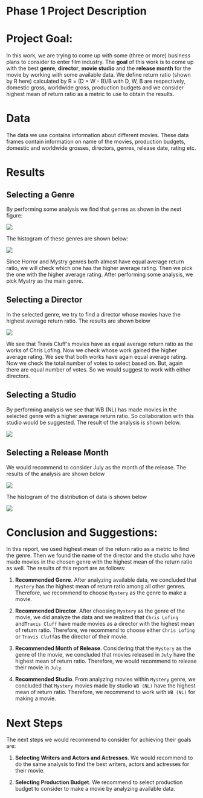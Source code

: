 # Phase 1 Project Description



# Project Goal:

In this work, we are trying to come up with some (three or more) business plans to consider to enter film industry. The **goal** of this work is to come up with the best **genre**, **director**, **movie studio** and the **release month** for the movie by working with some available data. We define return ratio (shown by R here) calculated by R = (D + W - B)/B with D, W, B are respectively, domestic gross, worldwide gross, production budgets and we consider highest mean of return ratio as a metric to use to obtain the results. 


# Data

The data we use contains information about different movies. These data frames contain information on name of the movies, production budgets, domestic and worldwide grosses, directors, genres, release date, rating etc.


# Results

## Selecting a Genre

By performing some analysis we find that genres as shown in the next figure:


![](./genres_to_pick.png)


The histogram of these genres are shown below:

![](./genres_histogram.png)


Since Horror and Mystry genres both almost have equal average return ratio, we will check which one has the higher average rating. Then we pick the one with the higher average rating. After performing some analysis, we pick Mystry as the main genre.

## Selecting a Director

In the selected genre, we try to find a director whose movies have the highest average return ratio. The results are shown below


![](./directors_to_pick.png)


We see that Travis Cluff's movies have as equal average return ratio as the works of Chris Lofing. Now we check whose work gained the higher average rating. We see that both works have again equal average rating. Now we check the total number of votes to select based on. But, again there are equal number of votes. So we would suggest to work with either directors. 

## Selecting a Studio

By performing analysis we see that WB (NL) has made movies in the selected genre with a higher average return ratio. So collaboration with this studio would be suggested. The result of the analysis is shown below. 

![](./studios_to_pick.png)

## Selecting a Release Month

We would recommend to consider July as the month of the release. The results of the analysis are shown below


![](./months_to_pick.png)


The histogram of the distribution of data is shown below

![](./months_histogram.png)


# Conclusion and Suggestions:

In this report, we used highest mean of the return ratio as a metric to find the genre. Then we found the name of the director and the studio who have made movies in the chosen genre with the highest mean of the return ratio as well. The results of this report are as follows:

1. **Recommended Genre**.  After analyzing available data, we concluded that `Mystery` has the highest mean of return ratio among all other genres. Therefore, we recommend to choose `Mystery` as the genre to make a movie.

2. **Recommended Director**. After choosing `Mystery` as the genre of the movie, we did analyze the data and we realized that `Chris Lofing` and`Travis Cluff` have made movies as a director with the highest mean of return ratio. Therefore, we recommend to choose either `Chris Lofing` or `Travis Cluff`as the director of their movie. 

3. **Recommended Month of Release**. Considering that the `Mystery` as the genre of the movie, we concluded that movies released in `July` have the highest mean of return ratio. Therefore, we would recommend to release their movie in `July`.

4. **Recommended Studio**. From analyzing movies within `Mystery` genre, we concluded that `Mystery` movies made by studio `WB (NL)` have the highest mean of return ratio. Therefore, we recommend to work with `WB (NL)` for making a movie.


# Next Steps

The next steps we would recommend to consider for achieving their goals are:

1. **Selecting Writers and Actors and Actresses**.  We would recommend to do the same analysis to find the best writers, actors and actresses for their movie.


2. **Selecting Production Budget**. We recommend to select production budget to consider to make a movie by analyzing available data.


